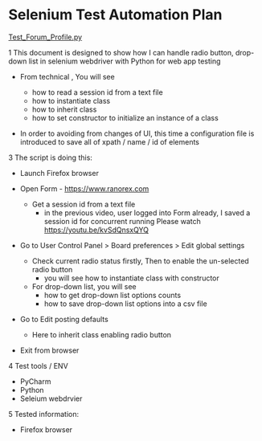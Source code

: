 # Selenium Test Automation Plan

[Test_Forum_Profile.py](src/Test_Forum_Profile.py)

1 This document is designed to show how I can handle radio button, drop-down list in selenium webdriver with Python for web app testing
   - From technical , You will see
      - how to read a session id from a text file
      - how to instantiate class
      - how to inherit class
      - how to set constructor to initialize an instance of a class

   - In order to avoiding from changes of UI, this time a configuration file is introduced to save all of xpath / name / id of elements

3 The script is doing this:
   - Launch Firefox browser

   - Open Form  - https://www.ranorex.com
      - Get a session id from a text file
         - in the previous video, user logged into Form already, I saved a session id for concurrent running
           Please watch https://youtu.be/kvSdQnsxQYQ

   - Go to User Control Panel > Board preferences > Edit global settings
      - Check current radio status firstly, Then to enable the un-selected radio button
         - you will see how to instantiate class with constructor
      - For drop-down list, you will see
          - how to get drop-down list options counts
          - how to save drop-down list options into a csv file

   - Go to Edit posting defaults
     - Here to inherit class enabling radio button
   
   - Exit from browser

4 Test tools / ENV
   - PyCharm
   - Python
   - Seleium webdrvier
   
5 Tested information:
   - Firefox browser
   
   
   
